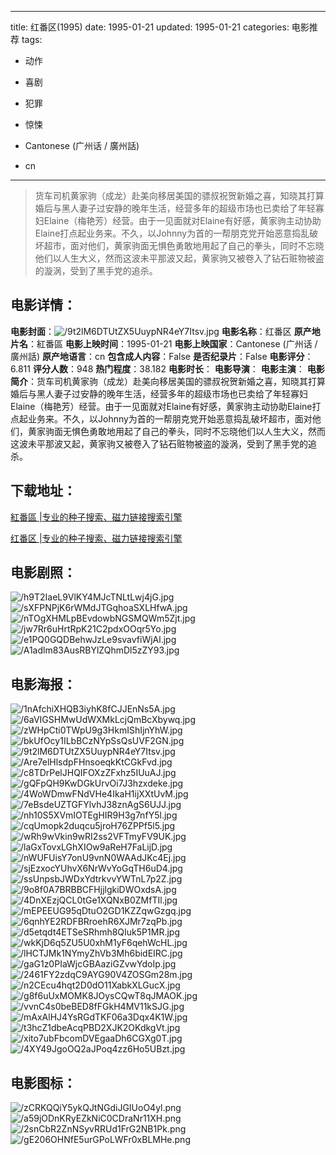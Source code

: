 
---
title: 红番区(1995)
date: 1995-01-21
updated: 1995-01-21
categories: 电影推荐
tags:
- 动作
- 喜剧
- 犯罪
- 惊悚

- Cantonese (广州话 / 廣州話)
- cn
---


> 货车司机黄家驹（成龙）赴美向移居美国的骠叔祝贺新婚之喜，知晓其打算婚后与黑人妻子过安静的晚年生活，经营多年的超级市场也已卖给了年轻寡妇Elaine（梅艳芳）经营。由于一见面就对Elaine有好感，黄家驹主动协助Elaine打点起业务来。不久，以Johnny为首的一帮朋克党开始恶意捣乱破坏超市，面对他们，黄家驹面无惧色勇敢地用起了自己的拳头，同时不忘晓他们以人生大义，然而这波未平那波又起，黄家驹又被卷入了钻石赃物被盗的漩涡，受到了黑手党的追杀。

## **电影详情**：

**电影封面**：<img src="https://image.tmdb.org/t/p/w200/9t2lM6DTUtZX5UuypNR4eY7Itsv.jpg" alt="/9t2lM6DTUtZX5UuypNR4eY7Itsv.jpg" title="/9t2lM6DTUtZX5UuypNR4eY7Itsv.jpg">
**电影名称**：红番区
**原产地片名**：紅番區
**电影上映时间**：1995-01-21
**电影上映国家**：Cantonese (广州话 / 廣州話)
**原产地语言**：cn
**包含成人内容**：False
**是否纪录片**：False
**电影评分**：6.811
**评分人数**：948
**热门程度**：38.182
**电影时长**：
**电影导演**：
**电影主演**：
**电影简介**：货车司机黄家驹（成龙）赴美向移居美国的骠叔祝贺新婚之喜，知晓其打算婚后与黑人妻子过安静的晚年生活，经营多年的超级市场也已卖给了年轻寡妇Elaine（梅艳芳）经营。由于一见面就对Elaine有好感，黄家驹主动协助Elaine打点起业务来。不久，以Johnny为首的一帮朋克党开始恶意捣乱破坏超市，面对他们，黄家驹面无惧色勇敢地用起了自己的拳头，同时不忘晓他们以人生大义，然而这波未平那波又起，黄家驹又被卷入了钻石赃物被盗的漩涡，受到了黑手党的追杀。

## **下载地址**：
[紅番區 |专业的种子搜索、磁力链接搜索引擎](https://movie.amd794.com:2083/?search=%E7%B4%85%E7%95%AA%E5%8D%80&ordering=&mode=match_phrase&page_size=10&page=1)

[红番区 |专业的种子搜索、磁力链接搜索引擎](https://movie.amd794.com:2083/?search=%E7%BA%A2%E7%95%AA%E5%8C%BA&ordering=&mode=match_phrase&page_size=10&page=1)
 

## **电影剧照**：
<img src="https://image.tmdb.org/t/p/original/h9T2IaeL9VlKY4MJcTNLtLwj4jG.jpg" alt="/h9T2IaeL9VlKY4MJcTNLtLwj4jG.jpg" title="/h9T2IaeL9VlKY4MJcTNLtLwj4jG.jpg"><img src="https://image.tmdb.org/t/p/original/sXFPNPjK6rWMdJTGqhoaSXLHfwA.jpg" alt="/sXFPNPjK6rWMdJTGqhoaSXLHfwA.jpg" title="/sXFPNPjK6rWMdJTGqhoaSXLHfwA.jpg"><img src="https://image.tmdb.org/t/p/original/nTOgXHMLpBEvdowbNGSMQWm5Zjt.jpg" alt="/nTOgXHMLpBEvdowbNGSMQWm5Zjt.jpg" title="/nTOgXHMLpBEvdowbNGSMQWm5Zjt.jpg"><img src="https://image.tmdb.org/t/p/original/jw7Rr6uHrtRpK21C2pdxOOqr5Yo.jpg" alt="/jw7Rr6uHrtRpK21C2pdxOOqr5Yo.jpg" title="/jw7Rr6uHrtRpK21C2pdxOOqr5Yo.jpg"><img src="https://image.tmdb.org/t/p/original/e1PQ0GQDBehwJzLe9svavfiWjAl.jpg" alt="/e1PQ0GQDBehwJzLe9svavfiWjAl.jpg" title="/e1PQ0GQDBehwJzLe9svavfiWjAl.jpg"><img src="https://image.tmdb.org/t/p/original/A1adlm83AusRBYlZQhmDl5zZY93.jpg" alt="/A1adlm83AusRBYlZQhmDl5zZY93.jpg" title="/A1adlm83AusRBYlZQhmDl5zZY93.jpg">

## **电影海报**：
<img src="https://image.tmdb.org/t/p/original/1nAfchiXHQB3iyhK8fCJJEnNs5A.jpg" alt="/1nAfchiXHQB3iyhK8fCJJEnNs5A.jpg" title="/1nAfchiXHQB3iyhK8fCJJEnNs5A.jpg"><img src="https://image.tmdb.org/t/p/original/6aVIGSHMwUdWXMkLcjQmBcXbywq.jpg" alt="/6aVIGSHMwUdWXMkLcjQmBcXbywq.jpg" title="/6aVIGSHMwUdWXMkLcjQmBcXbywq.jpg"><img src="https://image.tmdb.org/t/p/original/zWHpCti0TWpU9g3HkmIShIjnYhW.jpg" alt="/zWHpCti0TWpU9g3HkmIShIjnYhW.jpg" title="/zWHpCti0TWpU9g3HkmIShIjnYhW.jpg"><img src="https://image.tmdb.org/t/p/original/bkUfOcy1ILbBCzNYpSsQsUVF2GN.jpg" alt="/bkUfOcy1ILbBCzNYpSsQsUVF2GN.jpg" title="/bkUfOcy1ILbBCzNYpSsQsUVF2GN.jpg"><img src="https://image.tmdb.org/t/p/original/9t2lM6DTUtZX5UuypNR4eY7Itsv.jpg" alt="/9t2lM6DTUtZX5UuypNR4eY7Itsv.jpg" title="/9t2lM6DTUtZX5UuypNR4eY7Itsv.jpg"><img src="https://image.tmdb.org/t/p/original/Are7elHlsdpFHnsoeqkKtCGkFvd.jpg" alt="/Are7elHlsdpFHnsoeqkKtCGkFvd.jpg" title="/Are7elHlsdpFHnsoeqkKtCGkFvd.jpg"><img src="https://image.tmdb.org/t/p/original/c8TDrPelJHQIFOXzZFxhz5IUuAJ.jpg" alt="/c8TDrPelJHQIFOXzZFxhz5IUuAJ.jpg" title="/c8TDrPelJHQIFOXzZFxhz5IUuAJ.jpg"><img src="https://image.tmdb.org/t/p/original/gQFpQH9KwDGkUrvOi7J3hzxdeke.jpg" alt="/gQFpQH9KwDGkUrvOi7J3hzxdeke.jpg" title="/gQFpQH9KwDGkUrvOi7J3hzxdeke.jpg"><img src="https://image.tmdb.org/t/p/original/4WoWDmwFNdVHe4IkaH1ijXXtUvM.jpg" alt="/4WoWDmwFNdVHe4IkaH1ijXXtUvM.jpg" title="/4WoWDmwFNdVHe4IkaH1ijXXtUvM.jpg"><img src="https://image.tmdb.org/t/p/original/7eBsdeUZTGFYlvhJ38znAgS6UJJ.jpg" alt="/7eBsdeUZTGFYlvhJ38znAgS6UJJ.jpg" title="/7eBsdeUZTGFYlvhJ38znAgS6UJJ.jpg"><img src="https://image.tmdb.org/t/p/original/nh10S5XVmIOTEgHIR9H3g7nfY5l.jpg" alt="/nh10S5XVmIOTEgHIR9H3g7nfY5l.jpg" title="/nh10S5XVmIOTEgHIR9H3g7nfY5l.jpg"><img src="https://image.tmdb.org/t/p/original/cqUmopk2duqcu5jroH76ZPPf5l5.jpg" alt="/cqUmopk2duqcu5jroH76ZPPf5l5.jpg" title="/cqUmopk2duqcu5jroH76ZPPf5l5.jpg"><img src="https://image.tmdb.org/t/p/original/wRh9wVkin9wRI2ss2VFTmyFV9UK.jpg" alt="/wRh9wVkin9wRI2ss2VFTmyFV9UK.jpg" title="/wRh9wVkin9wRI2ss2VFTmyFV9UK.jpg"><img src="https://image.tmdb.org/t/p/original/laGxTovxLGhXIOw9aReH7FaLijD.jpg" alt="/laGxTovxLGhXIOw9aReH7FaLijD.jpg" title="/laGxTovxLGhXIOw9aReH7FaLijD.jpg"><img src="https://image.tmdb.org/t/p/original/nWUFUisY7onU9vnN0WAAdJKc4Ej.jpg" alt="/nWUFUisY7onU9vnN0WAAdJKc4Ej.jpg" title="/nWUFUisY7onU9vnN0WAAdJKc4Ej.jpg"><img src="https://image.tmdb.org/t/p/original/sjEzxocYUhvX6NrWvYoGqTH6uD4.jpg" alt="/sjEzxocYUhvX6NrWvYoGqTH6uD4.jpg" title="/sjEzxocYUhvX6NrWvYoGqTH6uD4.jpg"><img src="https://image.tmdb.org/t/p/original/ssUnpsbJWDxYdtrkvvYWTnL7p2Z.jpg" alt="/ssUnpsbJWDxYdtrkvvYWTnL7p2Z.jpg" title="/ssUnpsbJWDxYdtrkvvYWTnL7p2Z.jpg"><img src="https://image.tmdb.org/t/p/original/9o8f0A7BRBBCFHjjlgkiDWOxdsA.jpg" alt="/9o8f0A7BRBBCFHjjlgkiDWOxdsA.jpg" title="/9o8f0A7BRBBCFHjjlgkiDWOxdsA.jpg"><img src="https://image.tmdb.org/t/p/original/4DnXEzjQCL0tGe1XQNxB0ZMfTIl.jpg" alt="/4DnXEzjQCL0tGe1XQNxB0ZMfTIl.jpg" title="/4DnXEzjQCL0tGe1XQNxB0ZMfTIl.jpg"><img src="https://image.tmdb.org/t/p/original/mEPEEUG95qDtuO2GD1KZZqwGzgq.jpg" alt="/mEPEEUG95qDtuO2GD1KZZqwGzgq.jpg" title="/mEPEEUG95qDtuO2GD1KZZqwGzgq.jpg"><img src="https://image.tmdb.org/t/p/original/6qnhYE2RDFBRroehR6XJMr7zqPb.jpg" alt="/6qnhYE2RDFBRroehR6XJMr7zqPb.jpg" title="/6qnhYE2RDFBRroehR6XJMr7zqPb.jpg"><img src="https://image.tmdb.org/t/p/original/d5etqdt4ETSeSRhmh8QIuk5P1MR.jpg" alt="/d5etqdt4ETSeSRhmh8QIuk5P1MR.jpg" title="/d5etqdt4ETSeSRhmh8QIuk5P1MR.jpg"><img src="https://image.tmdb.org/t/p/original/wkKjD6q5ZU5U0xhM1yF6qehWcHL.jpg" alt="/wkKjD6q5ZU5U0xhM1yF6qehWcHL.jpg" title="/wkKjD6q5ZU5U0xhM1yF6qehWcHL.jpg"><img src="https://image.tmdb.org/t/p/original/lHCTJMk1NYmyZhVb3Mh6bidEIRC.jpg" alt="/lHCTJMk1NYmyZhVb3Mh6bidEIRC.jpg" title="/lHCTJMk1NYmyZhVb3Mh6bidEIRC.jpg"><img src="https://image.tmdb.org/t/p/original/gaG1z0PIaWjcGBAaziGZvwYdoIp.jpg" alt="/gaG1z0PIaWjcGBAaziGZvwYdoIp.jpg" title="/gaG1z0PIaWjcGBAaziGZvwYdoIp.jpg"><img src="https://image.tmdb.org/t/p/original/2461FY2zdqC9AYG90V4ZOSGm28m.jpg" alt="/2461FY2zdqC9AYG90V4ZOSGm28m.jpg" title="/2461FY2zdqC9AYG90V4ZOSGm28m.jpg"><img src="https://image.tmdb.org/t/p/original/n2CEcu4hqt2D0dO11XabkXLGucX.jpg" alt="/n2CEcu4hqt2D0dO11XabkXLGucX.jpg" title="/n2CEcu4hqt2D0dO11XabkXLGucX.jpg"><img src="https://image.tmdb.org/t/p/original/g8f6uUxMOMK8JOysCQwT8qJMAOK.jpg" alt="/g8f6uUxMOMK8JOysCQwT8qJMAOK.jpg" title="/g8f6uUxMOMK8JOysCQwT8qJMAOK.jpg"><img src="https://image.tmdb.org/t/p/original/vvnC4s0beBED8fFGkH4MV11kSJG.jpg" alt="/vvnC4s0beBED8fFGkH4MV11kSJG.jpg" title="/vvnC4s0beBED8fFGkH4MV11kSJG.jpg"><img src="https://image.tmdb.org/t/p/original/mAxAlHJ4YsRGdTKF06a3Dqx4K1W.jpg" alt="/mAxAlHJ4YsRGdTKF06a3Dqx4K1W.jpg" title="/mAxAlHJ4YsRGdTKF06a3Dqx4K1W.jpg"><img src="https://image.tmdb.org/t/p/original/t3hcZ1dbeAcqPBD2XJK2OKdkgVt.jpg" alt="/t3hcZ1dbeAcqPBD2XJK2OKdkgVt.jpg" title="/t3hcZ1dbeAcqPBD2XJK2OKdkgVt.jpg"><img src="https://image.tmdb.org/t/p/original/xito7ubFbcomDVEgaaDh6CGXg0T.jpg" alt="/xito7ubFbcomDVEgaaDh6CGXg0T.jpg" title="/xito7ubFbcomDVEgaaDh6CGXg0T.jpg"><img src="https://image.tmdb.org/t/p/original/4XY49JgoOQ2aJPoq4zz6Ho5UBzt.jpg" alt="/4XY49JgoOQ2aJPoq4zz6Ho5UBzt.jpg" title="/4XY49JgoOQ2aJPoq4zz6Ho5UBzt.jpg">

## **电影图标**：
<img src="https://image.tmdb.org/t/p/original/zCRKQQiY5ykQJtNGdiJGIUoO4yl.png" alt="/zCRKQQiY5ykQJtNGdiJGIUoO4yl.png" title="/zCRKQQiY5ykQJtNGdiJGIUoO4yl.png"><img src="https://image.tmdb.org/t/p/original/a59jODnKRyEZkNiC0CDraNr11XH.png" alt="/a59jODnKRyEZkNiC0CDraNr11XH.png" title="/a59jODnKRyEZkNiC0CDraNr11XH.png"><img src="https://image.tmdb.org/t/p/original/2snCbR2ZnNSyvRRUd1FrG2NB1Pk.png" alt="/2snCbR2ZnNSyvRRUd1FrG2NB1Pk.png" title="/2snCbR2ZnNSyvRRUd1FrG2NB1Pk.png"><img src="https://image.tmdb.org/t/p/original/gE206OHNfE5urGPoLWFr0xBLMHe.png" alt="/gE206OHNfE5urGPoLWFr0xBLMHe.png" title="/gE206OHNfE5urGPoLWFr0xBLMHe.png">
